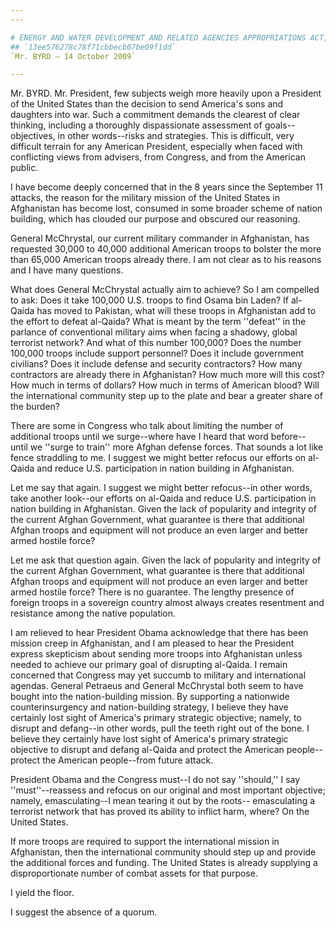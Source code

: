 ```yaml
---
---

# ENERGY AND WATER DEVELOPMENT AND RELATED AGENCIES APPROPRIATIONS ACT,
## `13ee576278c78f71cbbecb07be09f1dd`
`Mr. BYRD — 14 October 2009`

---
```



Mr. BYRD. Mr. President, few subjects weigh more heavily upon a 
President of the United States than the decision to send America's sons 
and daughters into war. Such a commitment demands the clearest of clear 
thinking, including a thoroughly dispassionate assessment of goals--
objectives, in other words--risks and strategies. This is difficult, 
very difficult terrain for any American President, especially when 
faced with conflicting views from advisers, from Congress, and from the 
American public.

I have become deeply concerned that in the 8 years since the 
September 11 attacks, the reason for the military mission of the United 
States in Afghanistan has become lost, consumed in some broader scheme 
of nation building, which has clouded our purpose and obscured our 
reasoning.

General McChrystal, our current military commander in Afghanistan, 
has requested 30,000 to 40,000 additional American troops to bolster 
the more than 65,000 American troops already there. I am not clear as 
to his reasons and I have many questions.

What does General McChrystal actually aim to achieve? So I am 
compelled to ask: Does it take 100,000 U.S. troops to find Osama bin 
Laden? If al-Qaida has moved to Pakistan, what will these troops in 
Afghanistan add to the effort to defeat al-Qaida? What is meant by the 
term ''defeat'' in the parlance of conventional military aims when 
facing a shadowy, global terrorist network? And what of this number 
100,000? Does the number 100,000 troops include support personnel? Does 
it include government civilians? Does it include defense and security 
contractors? How many contractors are already there in Afghanistan? How 
much more will this cost? How much in terms of dollars? How much in 
terms of American blood? Will the international community step up to 
the plate and bear a greater share of the burden?

There are some in Congress who talk about limiting the number of 
additional troops until we surge--where have I heard that word before--
until we ''surge to train'' more Afghan defense forces. That sounds a 
lot like fence straddling to me. I suggest we might better refocus our 
efforts on al-Qaida and reduce U.S. participation in nation building in 
Afghanistan.

Let me say that again. I suggest we might better refocus--in other 
words, take another look--our efforts on al-Qaida and reduce U.S. 
participation in nation building in Afghanistan. Given the lack of 
popularity and integrity of the current Afghan Government, what 
guarantee is there that additional Afghan troops and equipment will not 
produce an even larger and better armed hostile force?

Let me ask that question again. Given the lack of popularity and 
integrity of the current Afghan Government, what guarantee is there 
that additional Afghan troops and equipment will not produce an even 
larger and better armed hostile force? There is no guarantee. The 
lengthy presence of foreign troops in a sovereign country almost always 
creates resentment and resistance among the native population.

I am relieved to hear President Obama acknowledge that there has been 
mission creep in Afghanistan, and I am pleased to hear the President 
express skepticism about sending more troops into Afghanistan unless 
needed to achieve our primary goal of disrupting al-Qaida. I remain 
concerned that Congress may yet succumb to military and international 
agendas. General Petraeus and General McChrystal both seem to have 
bought into the nation-building mission. By supporting a nationwide 
counterinsurgency and nation-building strategy, I believe they have 
certainly lost sight of America's primary strategic objective; namely, 
to disrupt and defang--in other words, pull the teeth right out of the 
bone. I believe they certainly have lost sight of America's primary 
strategic objective to disrupt and defang al-Qaida and protect the 
American people--protect the American people--from future attack.

President Obama and the Congress must--I do not say ''should,'' I say 
''must''--reassess and refocus on our original and most important 
objective; namely, emasculating--I mean tearing it out by the roots--
emasculating a terrorist network that has proved its ability to inflict 
harm, where? On the United States.

If more troops are required to support the international mission in 
Afghanistan, then the international community should step up and 
provide the additional forces and funding. The United States is already 
supplying a disproportionate number of combat assets for that purpose.

I yield the floor.

I suggest the absence of a quorum.